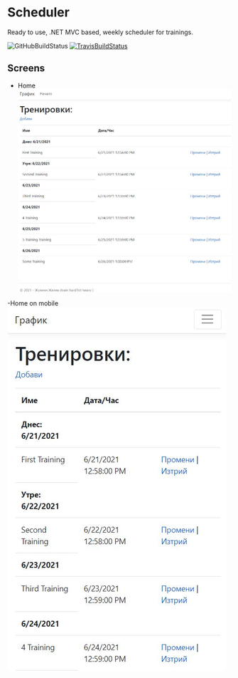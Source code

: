 # Scheduler

Ready to use, .NET MVC based, weekly scheduler for trainings.

![GitHubBuildStatus](https://github.com/profjordanov/scheduler/actions/workflows/main.yml/badge.svg)
[![TravisBuildStatus](https://travis-ci.com/profjordanov/scheduler.svg?branch=main)](https://travis-ci.com/profjordanov/scheduler)

## Screens
- Home
![home-screeen](./Scheduler.Docs/Home.JPG)

-Home on mobile
![Home-on-phone](./Scheduler.Docs/Home-on-phone.JPG)
